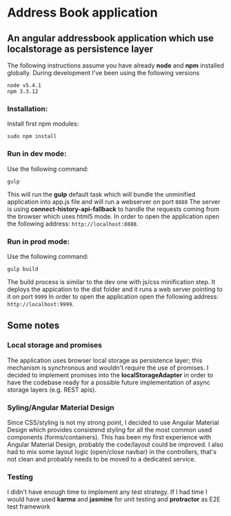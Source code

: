 # Address Book application
## An angular addressbook application which use localstorage as persistence layer

The following instructions assume you have already **node** and **npm** installed globally. During development I've been using the following versions
```
node v5.4.1
npm 3.3.12
```

### Installation:
Install first npm  modules:
```
sudo npm install
```

### Run in dev mode:
Use the following command:
```
gulp
```
This will run the **gulp** default task which will bundle the unminified application into app.js file and will run a webserver on port ```8888```
The server is using **connect-history-api-fallback** to handle the requests coming from the browser which uses html5 mode.
In order to open the application open the following address: ```http://localhost:8888```.

### Run in prod mode:
Use the following command:
```
gulp build
```
The build process is similar to the dev one with js/css minification step.
It deploys the appication to the dist folder and it runs a web server pointing to it on port ```9999```
In order to open the application open the following address: ```http://localhost:9999```.

## Some notes
### Local storage and promises
The application uses browser local storage as persistence layer; this mechanism is synchronous and wouldn't require the use of promises.
I decided to implement promises into the **localStorageAdapter** in order to have the codebase ready for a possible future implementation of async storage layers (e.g. REST apis).

### Syling/Angular Material Design
Since CSS/styling is not my strong point, I decided to use Angular Material Design which provides consistend styling for all the most common used components (forms/containers).
This has been my first experience with Angular Material Design, probably the code/layout could be improved. 
I also had to mix some layout logic (open/close navbar) in the controllers, that's not clean and probably needs to be moved to a dedicated service.

### Testing
I didn't have enough time to implement any test strategy. If I had time I would have used **karma** and **jasmine** for unit testing and **protractor** as E2E test framework
